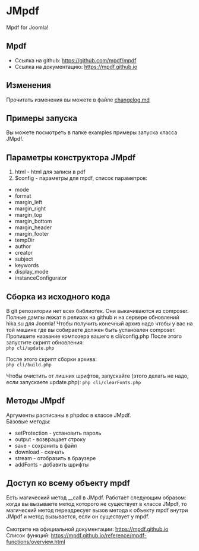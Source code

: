# JMpdf
Mpdf for Joomla!

## Mpdf
- Ссылка на github: https://github.com/mpdf/mpdf
- Ссылка на документацию: https://mpdf.github.io

## Изменения
Прочитать изменения вы можете в файле [changelog.md](https://github.com/Delo-Design/jmpdf/blob/master/changelog.md)

## Примеры запуска
Вы можете посмотреть в папке examples примеры запуска класса JMpdf.
 
## Параметры конструктора JMpdf
1) html - html для записи в pdf
2) $config - параметры для mpdf, список параметров:
- mode                
- format           
- margin_left     
- margin_right     
- margin_top        
- margin_bottom     
- margin_header      
- margin_footer        
- tempDir
- author
- creator
- subject
- keywords
- display_mode
- instanceConfigurator


## Сборка из исходного кода
В git репозитории нет всех библиотек. Они выкачиваются из composer. Полные дампы лежат в релизах на github и на сервере обновлений hika.su для Joomla!
Чтобы получить конечный архив надо чтобы у вас на той машине где вы собираете должен быть установлен composer. Пропишите название композера вашего в cli/config.php
После этого запустите скрипт обновления: <br/>
```php cli/update.php```

После этого скрипт сборки архива: <br/>
```php cli/build.php```

Чтобы очистить от лишних шрифтов, запускайте (этого делать не надо, если запускаете update.php):
```php cli/clearFonts.php```


## Методы JMpdf
Аргументы расписаны в phpdoc в классе JMpdf. <br/>
Базовые методы:
- setProtection - установить пароль
- output - возвращает строку 
- save - сохранить в файл
- download - скачать
- stream - отобразить в браузере
- addFonts - добавить шрифты


## Доступ ко всему объекту mpdf
Есть магический метод __call в JMpdf.
Работает следующим образом: когда вы вызываете метод которого не существует в классе JMpdf, то магический метод переадресует вызов метода к объекту mpdf внутри JMpdf и метод вызывается, если он существует у mpdf.<br/><br/>
Смотрите на официальной документации: https://mpdf.github.io <br/>
Список функций: https://mpdf.github.io/reference/mpdf-functions/overview.html